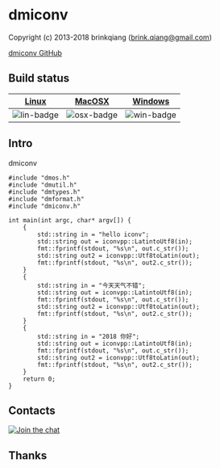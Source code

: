 # dmiconv

Copyright (c) 2013-2018 brinkqiang (brink.qiang@gmail.com)

[dmiconv GitHub](https://github.com/brinkqiang/dmiconv)

## Build status
| [Linux][lin-link] | [MacOSX][osx-link] | [Windows][win-link] |
| :---------------: | :----------------: | :-----------------: |
| ![lin-badge]      | ![osx-badge]       | ![win-badge]        |

[lin-badge]: https://travis-ci.org/brinkqiang/dmiconv.svg?branch=master "Travis build status"
[lin-link]:  https://travis-ci.org/brinkqiang/dmiconv "Travis build status"
[osx-badge]: https://travis-ci.org/brinkqiang/dmiconv.svg?branch=master "Travis build status"
[osx-link]:  https://travis-ci.org/brinkqiang/dmiconv "Travis build status"
[win-badge]: https://ci.appveyor.com/api/projects/status/github/brinkqiang/dmiconv?branch=master&svg=true "AppVeyor build status"
[win-link]:  https://ci.appveyor.com/project/brinkqiang/dmiconv "AppVeyor build status"

## Intro
dmiconv
```
#include "dmos.h"
#include "dmutil.h"
#include "dmtypes.h"
#include "dmformat.h"
#include "dmiconv.h"

int main(int argc, char* argv[]) {
    {
        std::string in = "hello iconv";
        std::string out = iconvpp::LatintoUtf8(in);
        fmt::fprintf(stdout, "%s\n", out.c_str());
        std::string out2 = iconvpp::Utf8toLatin(out);
        fmt::fprintf(stdout, "%s\n", out2.c_str());
    }
    {
        std::string in = "今天天气不错";
        std::string out = iconvpp::LatintoUtf8(in);
        fmt::fprintf(stdout, "%s\n", out.c_str());
        std::string out2 = iconvpp::Utf8toLatin(out);
        fmt::fprintf(stdout, "%s\n", out2.c_str());
    }
    {
        std::string in = "2018 你好";
        std::string out = iconvpp::LatintoUtf8(in);
        fmt::fprintf(stdout, "%s\n", out.c_str());
        std::string out2 = iconvpp::Utf8toLatin(out);
        fmt::fprintf(stdout, "%s\n", out2.c_str());
    }
    return 0;
}
```
## Contacts
[![Join the chat](https://badges.gitter.im/brinkqiang/dmiconv/Lobby.svg)](https://gitter.im/brinkqiang/dmiconv)

## Thanks
